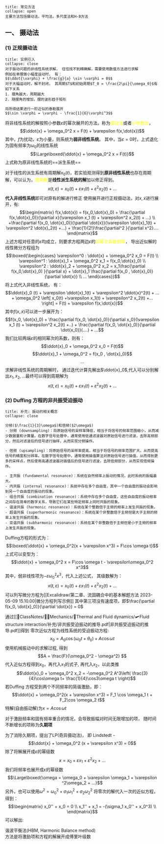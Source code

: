 `````ad-note
title: 常见方法
collapse: open
主要方法包括摄动法，平均法，多尺度法和H-B方法
`````

## 一、 摄动法
### (1) 正规摄动法
`````ad-note
title: 实例引入
collapse: close
对于振动问题的非线性系统求解， 往往找不到精确解，需要使用数值方法进行求解
例如在单摆做小幅度运动时， 有：
$$\ddot{\varphi} + \frac{g}{a} \sin \varphi = 0$$
对于大幅运动时，解不封闭， 其周期$T$和初始周期$T_0 = \frac{2\pi}{\omega_0}$有如下关系
1. 摆角越大，周期越大
2. 随摆角的增加，摆的波形趋于矩形

将所得结果进行一阶近似的泰勒展开
$$\sin \varphi = \varphi - \frac{1}{6}\varphi^3$$
`````
将非线性系统的解按照小参数$\varepsilon$的幂次展开的方法，称为<mark style="background: transparent; color: yellow">摄动法</mark>或者<mark style="background: transparent; color: yellow">小参数法</mark>，
$$\ddot{x} + \omega_0^2 x = F(t) + \varepsilon f(x,\dot{x})$$
其中，$f$为扰动，$\varepsilon$为小量，则系统为**弱非线性系统**。
其中，当$\varepsilon = 0$时，上式退化为固有频率为$\omega_0$的线性系统
$$\Large\boxed{\ddot{x} + \omega_0^2 x = F(t)}$$
上式称为原非线性系统的==派生系统==

对于线性的派生系统有周期解$x_0(t)$，若实验观测得到**原非线性系统**也存在周期解，可以认为，<mark style="background: transparent; color: yellow">周期解</mark>是**线性派生系统的解**加以修正得到。 
$$x(t, \varepsilon) = x_0(t) + \varepsilon x_1(t) + \varepsilon^2x_2(t) + \dots$$
**代入非线性系统**即可对原有的解进行修正
使用展开进行正规摄动法，对$x, \dot{x}$进行展开，有:
$$\begin{matrix}
f(x,\dot{x}) = f(x_0,\dot{x}_0) + \frac{\partial f(x,\dot{x}_0)}{\partial x}(\varepsilon x_1 (t) + \varepsilon^2 x_2(t) + ...)  \\
+\frac{\partial f(x_0, \dot{x}_0)}{\partial \dot{x}}(\varepsilon \dot{x}_1(t) + \varepsilon^2 \dot{x}_2(t) +...) + \frac{1}{2!}\frac{\partial^2 }{\partial x^2}....
\end{matrix}$$
上述方程对任意的$\varepsilon$均成立，则要求方程两边$\varepsilon$的<mark style="background: transparent; color: yellow">同幂次系数相等</mark>， 导出近似解的线性微分方程组为
$$\boxed{\begin{cases}
\varepsilon^0 : \ddot{x} + \omega_0^2 x_0 = F(t)  \\ 
\varepsilon^1 : \ddot{x}_1 + \omega_0^2 x_1 = f(x_0,\dot{x}_0) \\
\varepsilon^2 : \ddot{x}_2 + \omega_0^2 x_2 =  x_1\frac{\partial f(x_0,\dot{x}_0) }{\partial x} + \dot{x}_1 \frac{\partial f(x_0 , \dot{x}_0)}{\partial \dot{x}} \\ ... 
\end{cases}}$$
将上式代入非线性系统， 有： 
$$\ddot{x}_0 (t) + \varepsilon \ddot{x}_1(t)  + \varepsilon^2 \ddot{x}^2(t) + ... + \omega_0^2 \left[ x_0(t) +\varepsilon x_1(t) + \varepsilon^2 x_2(t) +... \right] = F(t) + \varepsilon f(x,\dot{x})$$
其中$f(x, \dot{x})$可以进一步展开为：
$$f(x_0, \dot{x}_0) + \frac{\partial f(x_0, \dot{x}_0)}{\partial x_0}(\varepsilon x_1 (t) + \varepsilon^2 x_2(t) +..) + \frac{\partial f(x_0, \dot{x}_0)}{\partial \dot{x_0}}(....) + ...$$
我们比较两端$\varepsilon$的相同幂次的系数，则有： 
$$\ddot{x}_0 + \omega_0^2 x_0 = F(t)$$
$$\ddot{x}_1 + \omega_0^2 = f(x_0 , \dot{x}_0)$$
$$...$$
求解非线性系统的周期解时， 通过迭代计算先解出$\ddot{x}_0$,代入可以分别解出$x_1, x_2,...$最终可以得到周期解为
$$x(t, \varepsilon) = x_0(t) + \varepsilon x_1(t) + \varepsilon^2 x_2(t) +...$$

### (2) Duffing 方程的非共振受迫振动
`````ad-note
title: 补充: 振动的相关概念 
collapse: close

分频($\frac{1}{3}\omega$)和倍频($2\omega$)
- 分频 (downsampling)：将原始信号的采样率降低，相当于将信号的频率范围缩小，从而减少数据量和计算量。在数字信号处理中，通常使用低通滤波器对原始信号进行滤波，去除高频部分，然后对滤波后的信号进行抽样，从而实现分频操作。

- 倍频 (upsampling)：将原始信号的采样率提高，相当于将信号的频率范围扩大，从而提高信号的精度和分辨率。在数字信号处理中，通常使用插值算法对原始信号进行插值，从而得到更多的采样点，然后使用高通滤波器对插值后的信号进行滤波，去除低频部分，从而实现倍频操作。

- 主共振 (fundamental resonance)：系统在自然频率上振动的情况，此时系统的振幅最大。
- 内共振 (internal resonance)：系统中存在多个自由度，其中一个自由度的振动会影响到另一个自由度的振动的现象。
- 组合共振 (combination resonance)：系统中存在多个自由度，这些自由度的振动频率之间存在简单的数学关系，导致它们在某些特定频率上同时共振的现象。
- 谐波共振 (harmonic resonance)：系统在某个整数倍于主频的频率上发生共振的现象。
- 超谐共振 (superharmonic resonance)：系统在某个非整数倍于主频但是大于主频的频率上发生共振的现象。
- 亚谐共振 (subharmonic resonance)：系统在某个非整数倍于主频但是小于主频的频率上发生共振的现象。
`````
Duffing方程的形式为： 
$$\boxed{\ddot{x} + \omega_0^2(x + \varepsilon x^3) = F\cos \omega t}$$
上式可以变型为：
$$\ddot{x} + \omega_0^2 x = F\cos \omega t - \varepsilon\omega_0^2 x^3$$
其中，弱非线性项为$-\varepsilon\omega^2_0 x^3$，代入上述公式， 其级数解为：
$$x(t,  \varepsilon) = x_0(t) + \varepsilon x_1(t) + \varepsilon^2x_2(t) + ...$$
可以列写微分方程为[[Excalidraw/第二章、流固耦合中的基本解题方法 2023-05-09 15.10.00|微分方程列写示例]]
其中第三项没有速度项，即$\frac{\partial f(x_0, \dot{x}_0)}{\partial \dot{x}} = 0$

通过[[📘ClassNotes/👨‍🔧Mechanics/🌊Thermal and Fluid dynamics/🛩️Fluid structure interaction/补充/非共振受迫振动的推导.pdf|非共振受迫振动的推导.pdf]]得到
零次近似方程为线性系统的受迫振动方程:
$$x_0 = A_0 \cos (\omega_0 t + \theta_0) + A\cos \omega t$$
使用机械振动中的求解过程, 得到
$$A  = \frac{F}{\omega_0^2 - \omega^2} $$
代入近似方程得到$x_0$，再代入$x_1$的式子, 再代入$x_2$，以此类推
$$\ddot{x}_0 + \omega_0^2  x_2 = -\omega_0^2 A^3\left( \frac{3}{4}\cos\omega t+  \frac{1}{4}\cos3\omega t \right)$$
若Duffing 方程受到两个不同频率的简谐激励，即：
$$\ddot{x} + \omega_0^2(x + \varepsilon x^3) = F_1 \cos \omega_1 t + F_2\cos \omega_2 t$$
特解(自由振动解)为$x = A\cos\omega t$

对于激励频率和固有频率重合的情况，会导致振幅对时间无限增加的项， 随时间不断增长的项称为**久期项**


为了消除久期项，提出了LP(奇异摄动法)， 即 Lindstedt - 
$$\ddot{x} + \omega_0^2 (x + \varepsilon x^3) = 0$$
除了将解展开成$\varepsilon$的幂级数
$$x = x_0 + \varepsilon x_1 + \varepsilon^2 x_2 + ...$$
我们将频率也展开成$\varepsilon$的幂级数
$$\Large\boxed{\omega = \omega_0  + \varepsilon \omega_1 + \varepsilon ^2\omega_2 + ...}$$
另外，也可以使用$\omega^2 = \omega_0^2 + \sigma_1 \omega_1^2 + \sigma_2\omega_2^2$
将零次的解代入一次的近似方程，得到： 
$$\begin{matrix}
x_0'' + x_0 = 0 \\
x_1''  + x_1 = -(\sigma_1 x_0'' + x_0^3) \\
\end{matrix}$$
可以解出: 

谐波平衡法(HBM, Harmonic Balance method)  
方法是将激励项和方程的解展开成傅里叶级数

